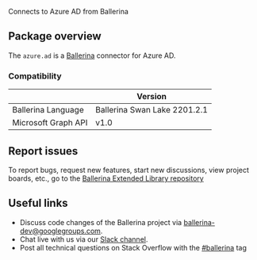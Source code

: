 Connects to Azure AD from Ballerina

## Package overview
The `azure.ad` is a [Ballerina](https://ballerina.io/) connector for Azure AD.

### Compatibility
|                       | Version                      |
|-----------------------|------------------------------|
| Ballerina Language    | Ballerina Swan Lake 2201.2.1 |
| Microsoft Graph API   | v1.0                         |


## Report issues
To report bugs, request new features, start new discussions, view project boards, etc., go to the [Ballerina Extended Library repository](https://github.com/ballerina-platform/ballerina-extended-library)

## Useful links
- Discuss code changes of the Ballerina project via [ballerina-dev@googlegroups.com](mailto:ballerina-dev@googlegroups.com).
- Chat live with us via our [Slack channel](https://ballerina.io/community/slack/).
- Post all technical questions on Stack Overflow with the [#ballerina](https://stackoverflow.com/questions/tagged/ballerina) tag
